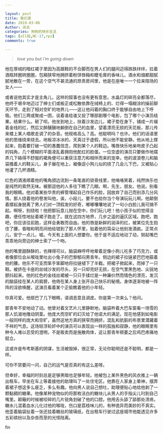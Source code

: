 ```yaml
---

layout: post
title: 致幻录
date: 2019-03-08
Author: 派派
categories: 狗狗的快乐生活
tags: [all段,NC-17,rps]
comments: true

---
```

>*love you but i'm going down*

他在厚绒的暗红裙子里因为高跟鞋的不合脚而在男人们的腿间迈得跌跌绊绊，拉着酒瓶转圈转圈圈，包厢狭窄地拥挤着粉饼唇釉和睫毛膏的香味儿，酒水和烟都甜腻腻地散在一旁，在这个空气不甚流通的昂贵房间里，他是在座唯一一个拉来陪场的女人——

或者说他其实才是主角儿，这样的叙事也没有更有意思。水晶灯的碎亮全都落尽，他终于艰辛地迈过了绅士们或板正或松散依靠在绒椅上的、烂得一塌糊涂的操前聊天环节，走到了相对空旷的地界儿——这让他闷着的胸口终于能够自由地上下呼吸。他们三两或聚成一团，谈着谁给谁又投了哪部剧哪个电影，包了哪个小演员结果。结果什么。砸了呗。他坐到地上，扶着沙发边儿，裙子垫在身下，铺成一片缀着金线的红，然后又醉醺醺地躺倒在自己的血里，望着漂亮无损的天花板，那儿传来楼上某人唱歌走调了的杂音。他规格高么？高。他聪明吗？也许。他们的话语里他的思维绕来绕去。地板凉冰冰的，天真过于虚假，所以他不能安静。他从地上撑起来，抱着要打破一切的愚蠢信念，爬到某个人的鞋边。嘴唇快乐地亲吻皮子凸起的钝角，几个模糊的平面凌乱着拥抱他酡红的脸蛋。一位空虚的演员只要做作地摆弄几下硌得不舒服的裙角便可以重获注意力和相伴而来的宠幸。他的波浪卷儿和脑袋搔着人的鞋尖儿，身子展在地上，被像逗小狗儿似的挠了几会儿下巴，又被贴心地灌了几杯酒精。

红色的酒液顺着他的嘴角颌边流到一条笔直的锁骨线里，他咯咯笑着，纯然快乐也是纯然的索然无味。被那逗他的人多往下瞧了几眼。啊，先生，朋友。他说。别看我的眼睛。他对着某些华贵的裤管埋起自己作乐的脸，因放弃了自己而别添几分风情。那人绕着他的卷发叫他，诶，小段儿，要不也给你当个导演玩玩儿啊。他颠倒着撑起身脱离了男人们对一顶假发的好奇，嘟嘟囔囔地说了一句小白脸儿我可搞不起。啊呀，别绕啦！他把那玩意儿抛在空中，你们玩儿吧！他小孩子似的觉得没趣，便任性地扯着裙子跑走了。就在这四方地界，几步之遥的逼仄区域。跑吧，跑吧，你应该往前跑，这样会勇敢而自由。他的唇是新鲜的润泽的红，被某位先生抱住了腰，昏暗和明亮间他给钳到了那人怀里，贴着他的耳朵让他别发酒疯。正常点儿，安宁一点儿，嘘。今天有上面的人想要你。他于是不适应地动了动，努起嘴巴乖乖地向旁边的绅士索了一个吻。

他的嘴里甜酥酥的，也辣得可以，脑袋麻呼呼地晕着足像小狗儿吃多了巧克力，或者像那位会从喉咙里吐出小兔子的巴黎郁闷男青年。侧边的裙子拉链紧巴巴地箍着他的腰。他乐不可支而笨手笨脚地将拉链褪下了半截。把裙子掀起来，而掉了一只鞋。被挤在卡座的丝绒沙发的尽头，另一只却完好无损，在空气里黑色地、尖锐地颤抖起来。他的红色的金线丝裙被一只只手揉烂是一种廉价然而情色的漂亮，发沉的脑袋挂在某人的肩膀，他倚在某人身上张开自己快乐的秘境。身体逐渐地被一阵阵的淫欲唤醒，这演员看着某个正偷瞧着他的小年轻。

你真可爱。他扇巴了几下眼睛，语调恶意且调皮。你是第一次来么？他问。

那青年不安地动了动。他曾对着文艺片儿里静默地，脑袋杵着大巴车窗看一场雪的那人饥渴地撸动阴茎。他庞大而空旷的幻灭给了他诺大的满足。现在他感到如电影一般同样的庞大和空旷，虽然这地方真的狭窄而拥挤，混乱和肮脏的布景里潜藏着不祥的气息。这场轻浮轮奸中的演员可以表现出一样的孤独和寂静，他的眼睛里有种令人难以忍受的澄明，不是贩卖而是施散肉体，这让那青年顿萎之后鸡巴疼痛地挺立。

这或许是布考斯基的阴谋，生活被毁掉，很正常，无论你聪明还是不聪明，都是一样。

可你不禁要问一问，自己的运气是否真的有这么差呀。

但幸好，幸福的时刻总是足够黑暗也足够年轻。他被包上某件黑色的风衣推上一辆出租车，早坐在车上等着接他的助理叫了一处住宅区。他靠在人家身上晕神，摆弄着裙子想这多么疲乏，多么有趣。他向男人说自己想吐，助理便贴心地给他剥了一颗黏稠的糖果。他像某种宠物似的将那枚洁白的糖块儿从男人的手指尖儿叼到自己嘴里。颠簸的时候被咬碎的几片锐角划破了他的口腔。他用舌头舔了舔那处溃疡，糖水儿混着血水儿化过他的喉咙，伤口是荔枝味儿的，有种诡异而美妙的不真实。他歪着脑袋扯着一张还挂着糖丝的玻璃纸，在出租车行驶过这座城市他能透见许多五彩缤纷以及杂沓而至的光怪陆离。



fin
